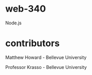 # web-340
Node.js
# contributors
Matthew Howard - Bellevue University

Professor Krasso - Bellevue University
